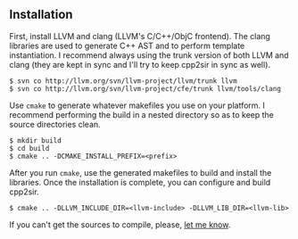 ## Installation

First, install LLVM and clang (LLVM's C/C++/ObjC frontend).
The clang libraries are used to generate C++ AST and to
perform template instantiation.
I recommend always using the trunk version of both LLVM and clang
(they are kept in sync and I'll try to keep cpp2sir in sync as well).

    $ svn co http://llvm.org/svn/llvm-project/llvm/trunk llvm
    $ svn co http://llvm.org/svn/llvm-project/cfe/trunk llvm/tools/clang

Use `cmake` to generate whatever makefiles you use on your platform.
I recommend performing the build in a nested directory so as to keep the source
directories clean.

    $ mkdir build
    $ cd build
    $ cmake .. -DCMAKE_INSTALL_PREFIX=<prefix>

After you run `cmake`, use the generated makefiles to build and install the libraries.
Once the installation is complete, you can configure and build cpp2sir.

    $ cmake .. -DLLVM_INCLUDE_DIR=<llvm-include> -DLLVM_LIB_DIR=<llvm-lib>

If you can't get the sources to compile, please, [let me know][1].

  [1]: https://github.com/avakar/cpp2sir/issues
